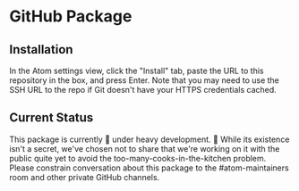 # GitHub Package

## Installation

In the Atom settings view, click the "Install" tab, paste the URL to this repository in the box, and press Enter. Note that you may need to use the SSH URL to the repo if Git doesn't have your HTTPS credentials cached.

## Current Status

This package is currently :construction: under heavy development. :construction: While its existence isn't a secret, we've chosen not to share that we're working on it with the public quite yet to avoid the too-many-cooks-in-the-kitchen problem. Please constrain conversation about this package to the #atom-maintainers room and other private GitHub channels.
